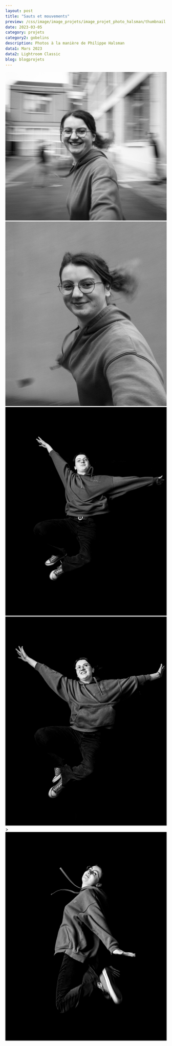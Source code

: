 ```yaml
---
layout: post
title: "Sauts et mouvements"
preview: /css/image/image_projets/image_projet_photo_halsman/thumbnail.jpg
date: 2023-03-05
category: projets
category2: gobelins
description: Photos à la manière de Philippe Halsman
data1: Mars 2023
data2: Lightroom Classic
blog: blogprojets
---
```


<div class="image_container">
<div><img onclick="Zoom(this)" class="img-gallery" src="/css/image/image_projets/image_projet_photo_halsman/img1.jpg"></div>
<div><img onclick="Zoom(this)" class="img-gallery" src="/css/image/image_projets/image_projet_photo_halsman/img2.jpg"></div>
</div>

<div class="image_container">
<div class="three"><img onclick="Zoom(this)" class="img-gallery" src="/css/image/image_projets/image_projet_photo_halsman/img3.jpg"></div>
<div class="three"><img onclick="Zoom(this)" class="img-gallery" src="/css/image/image_projets/image_projet_photo_halsman/img4.jpg"></div>>
<div class="three"><img onclick="Zoom(this)" class="img-gallery" src="/css/image/image_projets/image_projet_photo_halsman/img5.jpg"></div>
</div>
